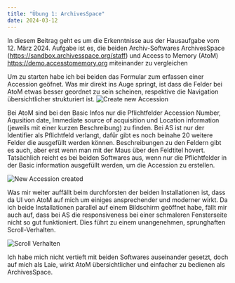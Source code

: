 ```yaml
---
title: "Übung 1: ArchivesSpace"
date: 2024-03-12
---
```


In diesem Beitrag geht es um die Erkenntnisse aus der Hausaufgabe vom 12. März 2024. Aufgabe ist es, die beiden Archiv-Softwares ArchivesSpace (https://sandbox.archivesspace.org/staff) und Access to Memory (AtoM) https://demo.accesstomemory.org miteinander zu vergleichen 

Um zu starten habe ich bei beiden das Formular zum erfassen einer Accession geöfnet. Was mir direkt ins Auge springt, ist dass die Felder bei AtoM etwas besser geordnet zu sein scheinen, respektive die Navigation übersichtlicher strukturiert ist. 
![Create new Accession](\Lerntagebuch_BAIN\images\Screenshot_acession.jpg)

Bei AtoM sind bei den Basic Infos nur die Pflichtfelder Accession Number, Aqusition date, Immediate source of acquisition und Location information (jeweils mit einer kurzen Beschreibung) zu finden. Bei AS ist nur der Identifier als Pflichtfeld verlangt, dafür gibt es noch beinahe 20 weitere Felder die ausgefüllt werden können. Beschreibungen zu den Feldern gibt es auch, aber erst wenn man mit der Maus über den Feldtitel hovert. Tatsächlich reicht es bei beiden Softwares aus, wenn nur die Pflichtfelder in der Basic information ausgefüllt werden, um die Accession zu erstellen. 

![New Accession created](\Lerntagebuch_BAIN\images\Screenshot_accession_erstellt.png)

Was mir weiter auffällt beim durchforsten der beiden Installationen ist, dass da UI von AtoM auf mich um einiges ansprechender und moderner wirkt. Da ich beide Installationen parallel auf einem Bildschirm geöffnet habe, fällt mir auch auf, dass bei AS die responsiveness bei einer schmaleren Fensterseite nicht so gut funktioniert. Dies führt zu einem unangenehmen, sprunghaften Scroll-Verhalten. 

![Scroll Verhalten](\Lerntagebuch_BAIN\images\as_atom_screen.gif)

Ich habe mich nicht vertieft mit beiden Softwares auseinander gesetzt, doch auf mich als Laie, wirkt AtoM übersichtlicher und einfacher zu bedienen als ArchivesSpace.